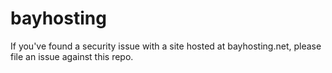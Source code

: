 # bayhosting
If you've found a security issue with a site hosted at bayhosting.net, please file an issue against this repo.

